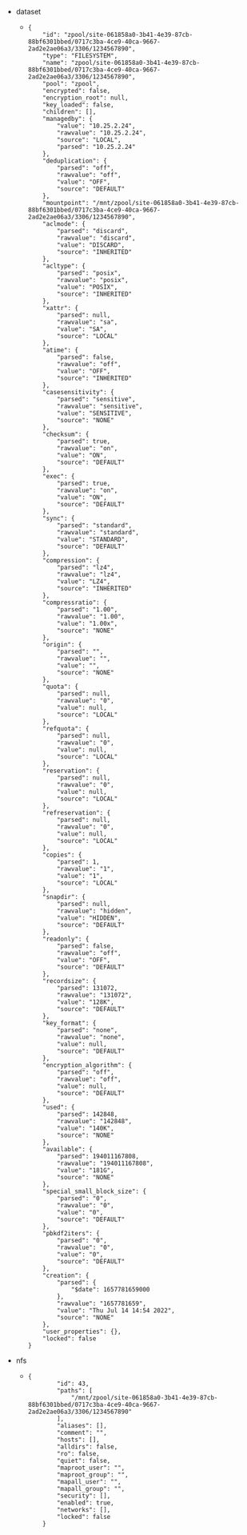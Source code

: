 - dataset
	- ```
	  {
	      "id": "zpool/site-061858a0-3b41-4e39-87cb-88bf6301bbed/0717c3ba-4ce9-40ca-9667-2ad2e2ae06a3/3306/1234567890",
	      "type": "FILESYSTEM",
	      "name": "zpool/site-061858a0-3b41-4e39-87cb-88bf6301bbed/0717c3ba-4ce9-40ca-9667-2ad2e2ae06a3/3306/1234567890",
	      "pool": "zpool",
	      "encrypted": false,
	      "encryption_root": null,
	      "key_loaded": false,
	      "children": [],
	      "managedby": {
	          "value": "10.25.2.24",
	          "rawvalue": "10.25.2.24",
	          "source": "LOCAL",
	          "parsed": "10.25.2.24"
	      },
	      "deduplication": {
	          "parsed": "off",
	          "rawvalue": "off",
	          "value": "OFF",
	          "source": "DEFAULT"
	      },
	      "mountpoint": "/mnt/zpool/site-061858a0-3b41-4e39-87cb-88bf6301bbed/0717c3ba-4ce9-40ca-9667-2ad2e2ae06a3/3306/1234567890",
	      "aclmode": {
	          "parsed": "discard",
	          "rawvalue": "discard",
	          "value": "DISCARD",
	          "source": "INHERITED"
	      },
	      "acltype": {
	          "parsed": "posix",
	          "rawvalue": "posix",
	          "value": "POSIX",
	          "source": "INHERITED"
	      },
	      "xattr": {
	          "parsed": null,
	          "rawvalue": "sa",
	          "value": "SA",
	          "source": "LOCAL"
	      },
	      "atime": {
	          "parsed": false,
	          "rawvalue": "off",
	          "value": "OFF",
	          "source": "INHERITED"
	      },
	      "casesensitivity": {
	          "parsed": "sensitive",
	          "rawvalue": "sensitive",
	          "value": "SENSITIVE",
	          "source": "NONE"
	      },
	      "checksum": {
	          "parsed": true,
	          "rawvalue": "on",
	          "value": "ON",
	          "source": "DEFAULT"
	      },
	      "exec": {
	          "parsed": true,
	          "rawvalue": "on",
	          "value": "ON",
	          "source": "DEFAULT"
	      },
	      "sync": {
	          "parsed": "standard",
	          "rawvalue": "standard",
	          "value": "STANDARD",
	          "source": "DEFAULT"
	      },
	      "compression": {
	          "parsed": "lz4",
	          "rawvalue": "lz4",
	          "value": "LZ4",
	          "source": "INHERITED"
	      },
	      "compressratio": {
	          "parsed": "1.00",
	          "rawvalue": "1.00",
	          "value": "1.00x",
	          "source": "NONE"
	      },
	      "origin": {
	          "parsed": "",
	          "rawvalue": "",
	          "value": "",
	          "source": "NONE"
	      },
	      "quota": {
	          "parsed": null,
	          "rawvalue": "0",
	          "value": null,
	          "source": "LOCAL"
	      },
	      "refquota": {
	          "parsed": null,
	          "rawvalue": "0",
	          "value": null,
	          "source": "LOCAL"
	      },
	      "reservation": {
	          "parsed": null,
	          "rawvalue": "0",
	          "value": null,
	          "source": "LOCAL"
	      },
	      "refreservation": {
	          "parsed": null,
	          "rawvalue": "0",
	          "value": null,
	          "source": "LOCAL"
	      },
	      "copies": {
	          "parsed": 1,
	          "rawvalue": "1",
	          "value": "1",
	          "source": "LOCAL"
	      },
	      "snapdir": {
	          "parsed": null,
	          "rawvalue": "hidden",
	          "value": "HIDDEN",
	          "source": "DEFAULT"
	      },
	      "readonly": {
	          "parsed": false,
	          "rawvalue": "off",
	          "value": "OFF",
	          "source": "DEFAULT"
	      },
	      "recordsize": {
	          "parsed": 131072,
	          "rawvalue": "131072",
	          "value": "128K",
	          "source": "DEFAULT"
	      },
	      "key_format": {
	          "parsed": "none",
	          "rawvalue": "none",
	          "value": null,
	          "source": "DEFAULT"
	      },
	      "encryption_algorithm": {
	          "parsed": "off",
	          "rawvalue": "off",
	          "value": null,
	          "source": "DEFAULT"
	      },
	      "used": {
	          "parsed": 142848,
	          "rawvalue": "142848",
	          "value": "140K",
	          "source": "NONE"
	      },
	      "available": {
	          "parsed": 194011167808,
	          "rawvalue": "194011167808",
	          "value": "181G",
	          "source": "NONE"
	      },
	      "special_small_block_size": {
	          "parsed": "0",
	          "rawvalue": "0",
	          "value": "0",
	          "source": "DEFAULT"
	      },
	      "pbkdf2iters": {
	          "parsed": "0",
	          "rawvalue": "0",
	          "value": "0",
	          "source": "DEFAULT"
	      },
	      "creation": {
	          "parsed": {
	              "$date": 1657781659000
	          },
	          "rawvalue": "1657781659",
	          "value": "Thu Jul 14 14:54 2022",
	          "source": "NONE"
	      },
	      "user_properties": {},
	      "locked": false
	  }
	  ```
- nfs
	- ```
	  {
	          "id": 43,
	          "paths": [
	              "/mnt/zpool/site-061858a0-3b41-4e39-87cb-88bf6301bbed/0717c3ba-4ce9-40ca-9667-2ad2e2ae06a3/3306/1234567890"
	          ],
	          "aliases": [],
	          "comment": "",
	          "hosts": [],
	          "alldirs": false,
	          "ro": false,
	          "quiet": false,
	          "maproot_user": "",
	          "maproot_group": "",
	          "mapall_user": "",
	          "mapall_group": "",
	          "security": [],
	          "enabled": true,
	          "networks": [],
	          "locked": false
	      }
	  ```